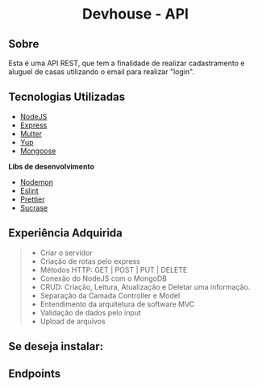<h1 align="center">
  Devhouse - API
</h1>

## Sobre

Esta é uma API REST, que tem a finalidade de realizar cadastramento e aluguel de casas utilizando o email para realizar "login".

## Tecnologias Utilizadas

- [NodeJS](https://nodejs.org/en/)
- [Express](https://expressjs.com/)
- [Multer](https://www.npmjs.com/package/multer)
- [Yup](https://www.npmjs.com/package/yup)
- [Mongoose](https://mongoosejs.com/)

**Libs de desenvolvimento**

- [Nodemon](https://nodemon.io/)
- [Eslint](https://eslint.org/)
- [Prettier](https://prettier.io/)
- [Sucrase](https://sucrase.io/)

## Experiência Adquirida

> - Criar o servidor
> - Criação de rotas pelo express
> - Métodos HTTP: GET | POST | PUT | DELETE
> - Conexão do NodeJS com o MongoDB
> - CRUD: Criação, Leitura, Atualização e Deletar uma informação.
> - Separação da Camada Controller e Model
> - Entendimento da arquitetura de software MVC
> - Validação de dados pelo input
> - Upload de arquivos

## Se deseja instalar:

## Endpoints
